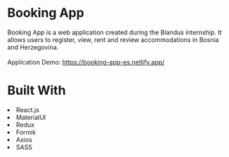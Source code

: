 # Booking App
Booking App is a web application created during the Blandus internship. It allows users to register, view, rent and review accommodations in Bosnia and Herzegovina. <br/> <br/>
Application Demo: https://booking-app-es.netlify.app/

# Built With
<li>React.js</li>
<li>MaterialUI</li>
<li>Redux</li>
<li>Formik</li>
<li>Axios</li>
<li>SASS</li>

